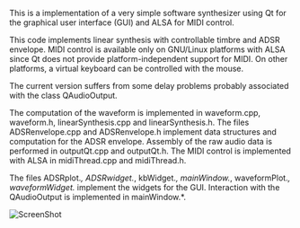 This is a implementation of a very simple software synthesizer using Qt for the graphical user interface (GUI) and ALSA for MIDI control.

This code implements linear synthesis with controllable timbre and ADSR envelope. MIDI control is available only on GNU/Linux platforms with ALSA since Qt does not provide platform-independent support for MIDI. On other platforms, a virtual keyboard can be controlled with the mouse. 

The current version suffers from some delay problems probably associated with the class QAudioOutput.

The computation of the waveform is implemented in waveform.cpp, waveform.h, linearSynthesis.cpp and linearSynthesis.h. The files ADSRenvelope.cpp and ADSRenvelope.h implement data structures and computation for the ADSR envelope. Assembly of the raw audio data is performed in outputQt.cpp and outputQt.h. The MIDI control is implemented with ALSA in midiThread.cpp and midiThread.h.

The files ADSRplot.*, ADSRwidget.*, kbWidget.*, mainWindow.*, waveformPlot.*, waveformWidget.* implement the widgets for the GUI. Interaction with the QAudioOutput is implemented in mainWindow.*.

![ScreenShot](https://raw.github.com/vsr83/miniSynth/master/scrshot.png)